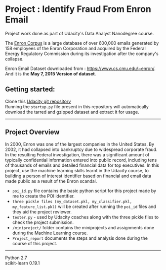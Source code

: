 # Project : Identify Fraud From Enron Email
Project work done as part of Udacity's  Data Analyst Nanodegree course.

The [Enron Corpus](https://en.wikipedia.org/wiki/Enron_Corpus) is a large database of over 600,000 emails generated by 158 employees of the Enron Corporation and acquired by the Federal Energy Regulatory Commission during its investigation after the company's collapse.

Enron Email Dataset downloaded from : https://www.cs.cmu.edu/~enron/.  
And it is the __May 7, 2015 Version of dataset__.

## Getting started:
Clone this [Udacity git repository](https://github.com/udacity/ud120-projects)  
Running the ```startup.py``` file present in this repository will automatically download the tarred and gzipped dataset and extract it for usage.

***

## Project Overview
In 2000, Enron was one of the largest companies in the United States. By 2002, it had collapsed into bankruptcy due to widespread corporate fraud. In the resulting Federal investigation, there was a significant amount of typically confidential information entered into public record, including tens of thousands of emails and detailed financial data for top executives. In this project, use the machine learning  skills learnt in the Udacity course, to building a person of interest identifier based on financial and email data made public as a result of the Enron scandal. 

- ```poi_id.py``` file contains the basic python script for this project made by me to create the POI identifier.  
- ```three pickle files (my_dataset.pkl, my_classifier.pkl, my_feature_list.pkl)``` will be created after running  the ```poi_id``` files and they aid the project reviewer.
- ```tester.py``` - used by Udacity coaches along with the three pickle files to check the project submission.  
- ```/miniproject/``` folder contains the miniprojects and assignments done during the Machine Learning course. 
- ```Project_report```  documents the steps and analysis done during the course of this project.

***

Python 2.7  
scikit-learn 0.19.1

